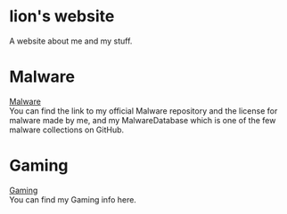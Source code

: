 # lion's website
A website about me and my stuff.

# Malware
[Malware](https://lionninjaplays.github.io/malware)  
You can find the link to my official Malware repository and the license for malware made by me, and my MalwareDatabase which is one of the few malware collections on GitHub.

# Gaming
[Gaming](https://lionninjaplays.github.io/gaming)  
You can find my Gaming info here.
